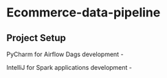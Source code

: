 # Ecommerce-data-pipeline

## Project Setup

PyCharm for Airflow Dags development - 

IntelliJ for Spark applications development - 

